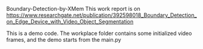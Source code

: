 Boundary-Detection-by-XMem 
This work report is on https://www.researchgate.net/publication/392598018_Boundary_Detection_on_Edge_Device_with_Video_Object_Segmentation


This is a demo code. The workplace folder contains some initialized video frames, and the demo starts from the main.py
